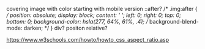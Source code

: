 covering image with color
starting with mobile version
::after?
/* .img:after { */
  position: absolute;
  display: block;
  content: ' ';
  left: 0;
  right: 0;
  top: 0;
  bottom: 0;
  background-color: hsla(277, 64%, 61%, .4);
  /* background-blend-mode: darken; */
}
div?
positon relative?


https://www.w3schools.com/howto/howto_css_aspect_ratio.asp